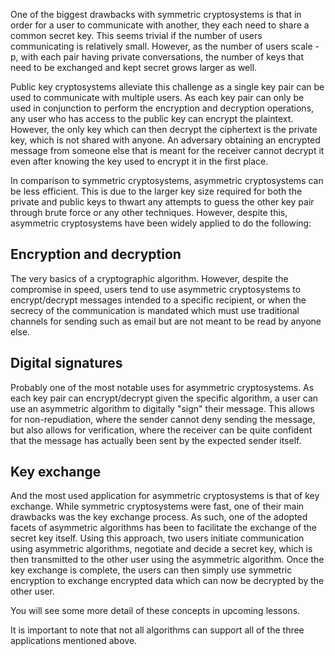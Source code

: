 One of the biggest drawbacks with symmetric cryptosystems is that in order for a user to communicate with another, they each need to share a common secret key. This seems trivial if the number of users communicating is relatively small. However, as the number of users scale -p, with each pair having private conversations, the number of keys that need to be exchanged and kept secret grows larger as well.

Public key cryptosystems alleviate this challenge as a single key pair can be used to communicate with multiple users. As each key pair can only be used in conjunction to perform the encryption and decryption operations, any user who has access to the public key can encrypt the plaintext. However, the only key which can then decrypt the ciphertext is the private key, which is not shared with anyone. An adversary obtaining an encrypted message from someone else that is meant for the receiver cannot decrypt it even after knowing the key used to encrypt it in the first place.

In comparison to symmetric cryptosystems, asymmetric cryptosystems can be less efficient. This is due to the larger key size required for both the private and public keys to thwart any attempts to guess the other key pair through brute force or any other techniques. However, despite this, asymmetric cryptosystems have been widely applied to do the following:

## Encryption and decryption

The very basics of a cryptographic algorithm. However, despite the compromise in speed, users tend to use asymmetric cryptosystems to encrypt/decrypt messages intended to a specific recipient, or when the secrecy of the communication is mandated which must use traditional channels for sending such as email but are not meant to be read by anyone else.

## Digital signatures

Probably one of the most notable uses for asymmetric cryptosystems. As each key pair can encrypt/decrypt given the specific algorithm, a user can use an asymmetric algorithm to digitally "sign" their message. This allows for non-repudiation, where the sender cannot deny sending the message, but also allows for verification, where the receiver can be quite confident that the message has actually been sent by the expected sender itself.

## Key exchange

And the most used application for asymmetric cryptosystems is that of key exchange. While symmetric cryptosystems were fast, one of their main drawbacks was the key exchange process. As such, one of the adopted facets of asymmetric algorithms has been to facilitate the exchange of the secret key itself. Using this approach, two users initiate communication using asymmetric algorithms, negotiate and decide a secret key, which is then transmitted to the other user using the asymmetric algorithm. Once the key exchange is complete, the users can then simply use symmetric encryption to exchange encrypted data which can now be decrypted by the other user.

You will see some more detail of these concepts in upcoming lessons.

It is important to note that not all algorithms can support all of the three applications mentioned above.